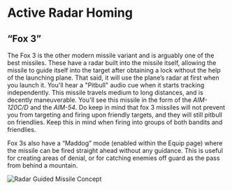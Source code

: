 # Active Radar Homing

## “Fox 3”

The Fox 3 is the other modern missile variant and is arguably one of the best missiles. These have a radar built into the missile itself, allowing the missile to guide itself into the target after obtaining a lock without the help of the launching plane. That said, it will use the plane’s radar at first when you launch it. You'll hear a "Pitbull" audio cue when it starts tracking independently. This missile travels medium to long distances, and is decently maneuverable. You'll see this missile in the form of the _AIM-120C/D_ and the _AIM-54_. Do keep in mind that fox 3 missiles will not prevent you from targeting and firing upon friendly targets, and they will still pitbull on friendlies. Keep this in mind when firing into groups of both bandits and friendlies.

Fox 3s also have a “Maddog” mode (enabled within the Equip page) where the missile can be fired straight ahead without any guidance. This is useful for creating areas of denial, or for catching enemies off guard as the pass from behind a mountain.

![Radar Guided Missile Concept](/images/arh-concept.jpg)
